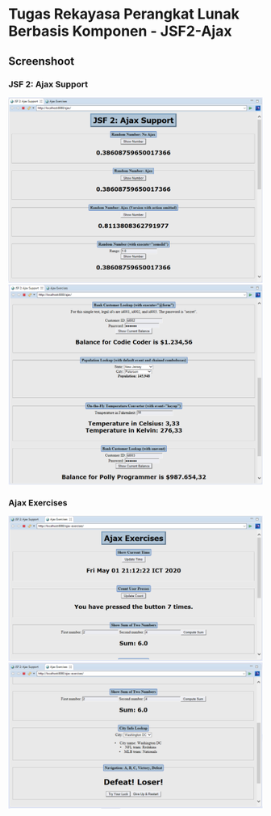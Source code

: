 # Tugas Rekayasa Perangkat Lunak Berbasis Komponen - JSF2-Ajax

## Screenshoot

### JSF 2: Ajax Support
![alt text](https://raw.githubusercontent.com/akhmadarief/JSF2-Ajax/master/ajax/screnshoot1.png "Screenshoot 1 Ajax")
![alt text](https://raw.githubusercontent.com/akhmadarief/JSF2-Ajax/master/ajax/screnshoot2.png "Screenshoot 2 Ajax")

### Ajax Exercises
![alt text](https://raw.githubusercontent.com/akhmadarief/JSF2-Ajax/master/ajax-exercises/screenshoot1.png "Screenshoot 1 Ajax Exercises")
![alt text](https://raw.githubusercontent.com/akhmadarief/JSF2-Ajax/master/ajax-exercises/screenshoot2.png "Screenshoot 2 Ajax Exercises")
